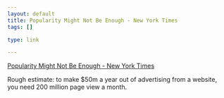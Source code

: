 ```yaml
--- 
layout: default
title: Popularity Might Not Be Enough - New York Times
tags: []

type: link

---
```

<a href="http://www.nytimes.com/2007/03/17/business/17online.html?_r=1&oref=slogin">Popularity Might Not Be Enough - New York Times</a>

Rough estimate: to make $50m a year out of advertising from a website, you need 200 million page view a month.
